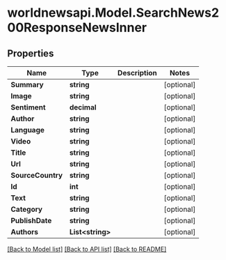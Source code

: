 # worldnewsapi.Model.SearchNews200ResponseNewsInner

## Properties

Name | Type | Description | Notes
------------ | ------------- | ------------- | -------------
**Summary** | **string** |  | [optional] 
**Image** | **string** |  | [optional] 
**Sentiment** | **decimal** |  | [optional] 
**Author** | **string** |  | [optional] 
**Language** | **string** |  | [optional] 
**Video** | **string** |  | [optional] 
**Title** | **string** |  | [optional] 
**Url** | **string** |  | [optional] 
**SourceCountry** | **string** |  | [optional] 
**Id** | **int** |  | [optional] 
**Text** | **string** |  | [optional] 
**Category** | **string** |  | [optional] 
**PublishDate** | **string** |  | [optional] 
**Authors** | **List&lt;string&gt;** |  | [optional] 

[[Back to Model list]](../README.md#documentation-for-models) [[Back to API list]](../README.md#documentation-for-api-endpoints) [[Back to README]](../README.md)

